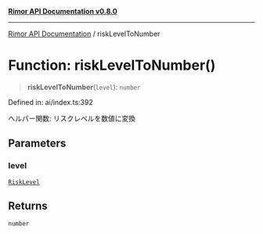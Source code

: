 [**Rimor API Documentation v0.8.0**](../README.md)

***

[Rimor API Documentation](../globals.md) / riskLevelToNumber

# Function: riskLevelToNumber()

> **riskLevelToNumber**(`level`): `number`

Defined in: ai/index.ts:392

ヘルパー関数: リスクレベルを数値に変換

## Parameters

### level

[`RiskLevel`](../type-aliases/RiskLevel.md)

## Returns

`number`
